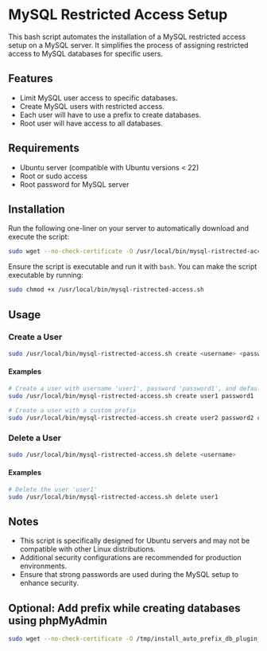 # MySQL Restricted Access Setup

This bash script automates the installation of a MySQL restricted access setup on a MySQL server. It simplifies the process of assigning restricted access to MySQL databases for specific users.

## Features
- Limit MySQL user access to specific databases.
- Create MySQL users with restricted access.
- Each user will have to use a prefix to create databases.
- Root user will have access to all databases.

## Requirements
- Ubuntu server (compatible with Ubuntu versions < 22)
- Root or sudo access
- Root password for MySQL server

## Installation

Run the following one-liner on your server to automatically download and execute the script:

```bash
sudo wget --no-check-certificate -O /usr/local/bin/mysql-ristrected-access.sh https://raw.githubusercontent.com/rifrocket/MySQL-Ristrected-Access/main/mysql-ristrected-access.sh; sudo bash /usr/local/bin/mysql-ristrected-access.sh
```

Ensure the script is executable and run it with `bash`. You can make the script executable by running:

```bash
sudo chmod +x /usr/local/bin/mysql-ristrected-access.sh
```

## Usage

### Create a User
```bash
sudo /usr/local/bin/mysql-ristrected-access.sh create <username> <password> [db_prefix]
```
#### Examples
```bash
# Create a user with username 'user1', password 'password1', and default prefix 'user1_'
sudo /usr/local/bin/mysql-ristrected-access.sh create user1 password1

# Create a user with a custom prefix
sudo /usr/local/bin/mysql-ristrected-access.sh create user2 password2 customprefix_
```

### Delete a User
```bash
sudo /usr/local/bin/mysql-ristrected-access.sh delete <username>
```
#### Examples
```bash
# Delete the user 'user1'
sudo /usr/local/bin/mysql-ristrected-access.sh delete user1
```



## Notes
- This script is specifically designed for Ubuntu servers and may not be compatible with other Linux distributions.
- Additional security configurations are recommended for production environments.
- Ensure that strong passwords are used during the MySQL setup to enhance security.

## Optional: Add prefix while creating databases using phpMyAdmin

```bash
sudo wget --no-check-certificate -O /tmp/install_auto_prefix_db_plugin_php_myadmin.sh https://raw.githubusercontent.com/rifrocket/MySQL-Restricted-Access/main/install_auto_prefix_db_plugin_php_myadmin.sh; sudo bash /tmp/install_auto_prefix_db_plugin_php_myadmin.sh
```
